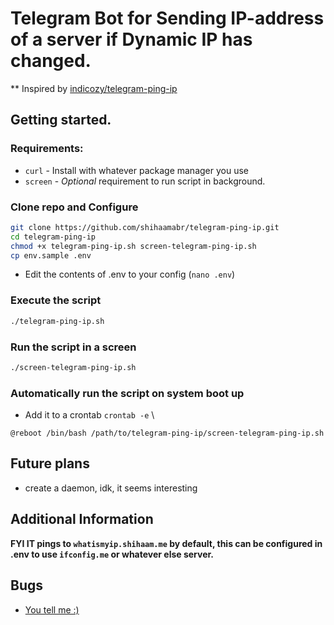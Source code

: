 # Telegram Bot for Sending IP-address of a server if Dynamic IP has changed.
** Inspired by [indicozy/telegram-ping-ip](https://github.com/indicozy/telegram-ping-ip)

## Getting started.
### Requirements:
* `curl` - Install with whatever package manager you use
* `screen` - *Optional* requirement to run script in background.


### Clone repo and Configure
```bash
git clone https://github.com/shihaamabr/telegram-ping-ip.git
cd telegram-ping-ip
chmod +x telegram-ping-ip.sh screen-telegram-ping-ip.sh
cp env.sample .env
```
- Edit the contents of .env to your config (`nano .env`)
### Execute the script
```bash
./telegram-ping-ip.sh
```
### Run the script in a screen
```bash
./screen-telegram-ping-ip.sh
```
### Automatically run the script on system boot up
* Add it to a crontab `crontab -e` \
```
@reboot /bin/bash /path/to/telegram-ping-ip/screen-telegram-ping-ip.sh
```
## Future plans
* create a daemon, idk, it seems interesting


## Additional Information
**FYI IT pings to `whatismyip.shihaam.me` by default, this can be configured in .env to use `ifconfig.me` or whatever else server.**

## Bugs
- [You tell me :)](https://github.com/shihaamabr/telegram-ping-ip/issues/new)
